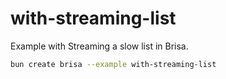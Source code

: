 # with-streaming-list

Example with Streaming a slow list in Brisa.

```bash
bun create brisa --example with-streaming-list
```
